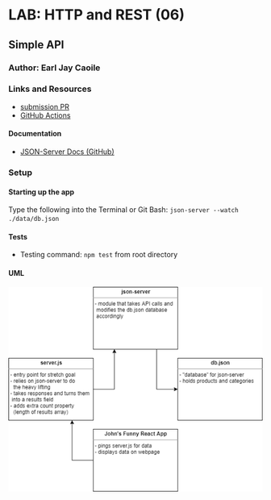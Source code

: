 # LAB: HTTP and REST (06)

## Simple API

### Author: Earl Jay Caoile

### Links and Resources

- [submission PR](https://github.com/js-401n15-eoc/lab-06/pull/1)
- [GitHub Actions](https://github.com/js-401n15-eoc/lab-06/actions)

#### Documentation

- [JSON-Server Docs (GitHub)](https://github.com/typicode/json-server)

### Setup

#### Starting up the app

Type the following into the Terminal or Git Bash: `json-server --watch ./data/db.json`

#### Tests

- Testing command: `npm test` from root directory

#### UML

![UML Image](lab-06-UML.png "uml diagram")
